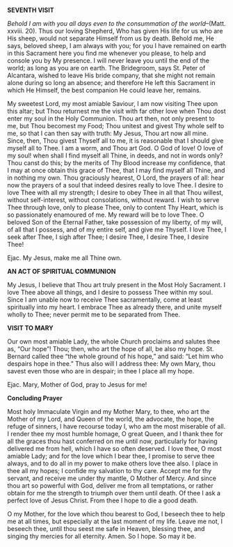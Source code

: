 
**SEVENTH VISIT**

_Behold I am with you all days even to the consummation of the world_–(Matt. xxviii. 20). Thus our loving Shepherd, Who has given His life for us who are His sheep, would not separate Himself from us by death. Behold me, He says, beloved sheep, I am always with you; for you I have remained on earth in this Sacrament here you find me whenever you please, to help and console you by My presence. I will never leave you until the end of the world; as long as you are on earth. The Bridegroom, says St. Peter of Alcantara, wished to leave His bride company, that she might not remain alone during so long an absence; and therefore He left this Sacrament in which He Himself, the best companion He could leave her, remains.

My sweetest Lord, my most amiable Saviour, I am now visiting Thee upon this altar; but Thou returnest me the visit with far other love when Thou dost enter my soul in the Holy Communion. Thou art then, not only present to me, but Thou becomest my Food; Thou unitest and givest Thy whole self to me, so that I can then say with truth: My Jesus, Thou art now all mine. Since, then, Thou givest Thyself all to me, it is reasonable that I should give myself all to Thee. I am a worm, and Thou art God. O God of love! O love of my soul! when shall I find myself all Thine, in deeds, and not in words only? Thou canst do this; by the merits of Thy Blood increase my confidence, that I may at once obtain this grace of Thee, that I may find myself all Thine, and in nothing my own. Thou graciously hearest, O Lord, the prayers of all: hear now the prayers of a soul that indeed desires really to love Thee. I desire to love Thee with all my strength; I desire to obey Thee in all that Thou willest, without self-interest, without consolations, without reward. I wish to serve Thee through love, only to please Thee, only to content Thy Heart, which is so passionately enamoured of me. My reward will be to love Thee. O beloved Son of the Eternal Father, take possession of my liberty, of my will, of all that I possess, and of my entire self, and give me Thyself. I love Thee, I seek after Thee, I sigh after Thee; I desire Thee, I desire Thee, I desire Thee!

Ejac. My Jesus, make me all Thine own.

**AN ACT OF SPIRITUAL COMMUNION**

My Jesus, I believe that Thou art truly present in the Most Holy Sacrament. I love Thee above all things, and I desire to possess Thee within my soul. Since I am unable now to receive Thee sacramentally, come at least spiritually into my heart. I embrace Thee as already there, and unite myself wholly to Thee; never permit me to be separated from Thee.

**VISIT TO MARY**

Our own most amiable Lady, the whole Church proclaims and salutes thee as, “Our hope”! Thou; then, who art the hope of all, be also my hope. St. Bernard called thee “the whole ground of his hope,” and said: “Let him who despairs hope in thee.” Thus also will I address thee: My own Mary, thou savest even those who are in despair; in thee I place all my hope.

Ejac. Mary, Mother of God, pray to Jesus for me!

**Concluding Prayer**

Most holy Immaculate Virgin and my Mother Mary, to thee, who art the Mother of my Lord, and Queen of the world, the advocate, the hope, the refuge of sinners, I have recourse today I, who am the most miserable of all. I render thee my most humble homage, O great Queen, and I thank thee for all the graces thou hast conferred on me until now, particularly for having delivered me from hell, which I have so often deserved. I love thee, O most amiable Lady; and for the love which I bear thee, I promise to serve thee always, and to do all in my power to make others love thee also. I place in thee all my hopes; I confide my salvation to thy care. Accept me for thy servant, and receive me under thy mantle, O Mother of Mercy. And since thou art so powerful with God, deliver me from all temptations, or rather obtain for me the strength to triumph over them until death. Of thee I ask a perfect love of Jesus Christ. From thee I hope to die a good death.

O my Mother, for the love which thou bearest to God, I beseech thee to help me at all times, but especially at the last moment of my life. Leave me not, I beseech thee, until thou seest me safe in Heaven, blessing thee, and singing thy mercies for all eternity. Amen. So I hope. So may it be.

